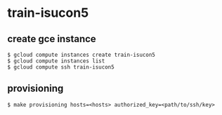 train-isucon5
========================

## create gce instance

```
$ gcloud compute instances create train-isucon5
$ gcloud compute instances list
$ gcloud compute ssh train-isucon5
```

## provisioning

```
$ make provisioning hosts=<hosts> authorized_key=<path/to/ssh/key>
```

